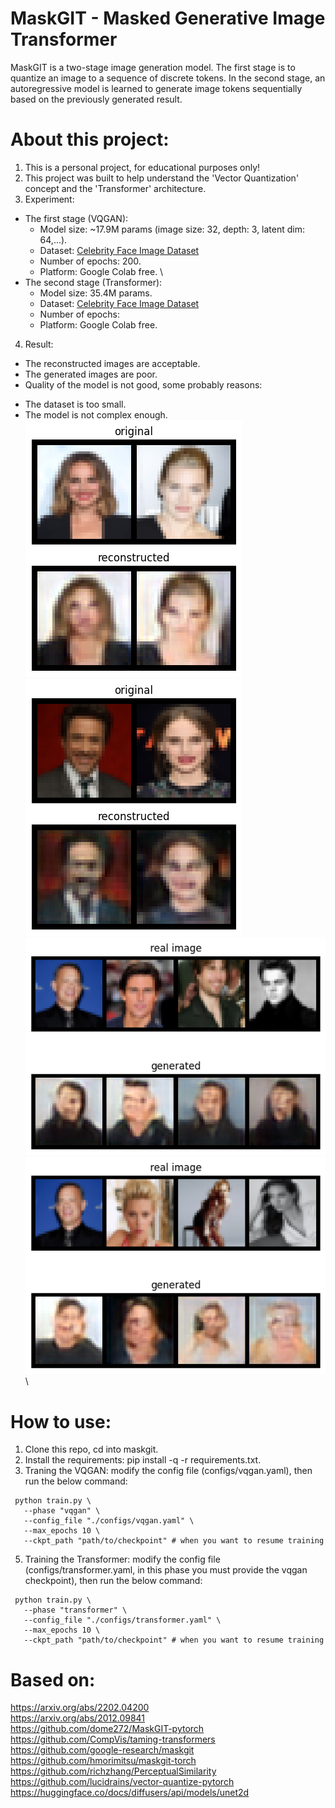 # MaskGIT - Masked Generative Image Transformer
MaskGIT is a two-stage image generation model. The first stage is to quantize an image to a sequence of discrete tokens. In the second stage, an autoregressive model is learned to generate image tokens sequentially based on the previously generated result.
# About this project:
1. This is a personal project, for educational purposes only!
2. This project was built to help understand the 'Vector Quantization' concept and the 'Transformer' architecture.
3. Experiment:
- The first stage (VQGAN):
     - Model size: ~17.9M params (image size: 32, depth: 3, latent dim: 64,...).
     - Dataset: [Celebrity Face Image Dataset](https://www.kaggle.com/datasets/vishesh1412/celebrity-face-image-dataset)
     - Number of epochs: 200.
     - Platform: Google Colab free. \
- The second stage (Transformer):
     - Model size: 35.4M params.
     - Dataset: [Celebrity Face Image Dataset](https://www.kaggle.com/datasets/vishesh1412/celebrity-face-image-dataset)
     - Number of epochs:
     - Platform: Google Colab free.
4. Result:
- The reconstructed images are acceptable.
- The generated images are poor. 
- Quality of the model is not good, some probably reasons:
* The dataset is too small.
* The model is not complex enough. \
     ![image](results/recontruction_images/test_on_epoch_199.png) \
     ![image](results/recontruction_images/validate_on_epoch_199.png) \
     ![image](results/generated_images/validate_on_epoch_320.png) \
     ![image](results/generated_images/validate_on_epoch_340.png) \
     
# How to use:
1. Clone this repo, cd into maskgit.
2. Install the requirements: pip install -q -r requirements.txt.
3. Traning the VQGAN: modify the config file (configs/vqgan.yaml), then run the below command:
```
 python train.py \
   --phase "vqgan" \
   --config_file "./configs/vqgan.yaml" \
   --max_epochs 10 \
   --ckpt_path "path/to/checkpoint" # when you want to resume training
```
5. Training the Transformer: modify the config file (configs/transformer.yaml, in this phase you must provide the vqgan checkpoint), then run the below command:
```
 python train.py \
   --phase "transformer" \
   --config_file "./configs/transformer.yaml" \
   --max_epochs 10 \
   --ckpt_path "path/to/checkpoint" # when you want to resume training
```
# Based on:
  https://arxiv.org/abs/2202.04200 \
  https://arxiv.org/abs/2012.09841 \
  https://github.com/dome272/MaskGIT-pytorch \
  https://github.com/CompVis/taming-transformers \
  https://github.com/google-research/maskgit \
  https://github.com/hmorimitsu/maskgit-torch \
  https://github.com/richzhang/PerceptualSimilarity \
  https://github.com/lucidrains/vector-quantize-pytorch \
  https://huggingface.co/docs/diffusers/api/models/unet2d
